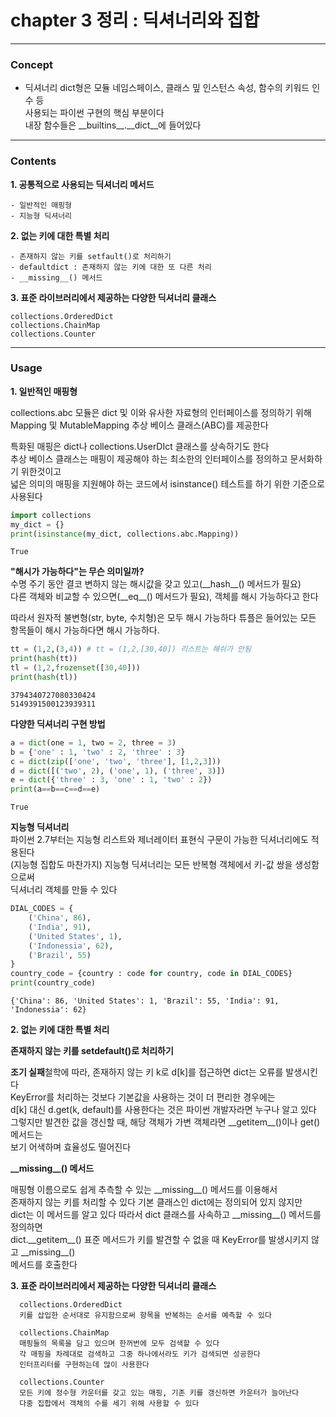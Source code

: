 # chapter 3 정리 : 딕셔너리와 집합 
***
### Concept 
* 딕셔너리
    dict형은 모듈 네임스페이스, 클래스 밒 인스턴스 속성, 함수의 키워드 인수 등   
    사용되는 파이썬 구현의 핵심 부분이다  
    내장 함수들은 \_\_builtins\_\_.\_\_dict\_\_에 들어있다    
    
---    
    
### Contents
**1. 공통적으로 사용되는 딕셔너리 메서드**  

    - 일반적인 매핑형
    - 지능형 딕셔너리
      
      
**2. 없는 키에 대한 특별 처리**    

    - 존재하지 않는 키를 setfault()로 처리하기
    - defaultdict : 존재하지 않는 키에 대한 또 다른 처리
    - __missing__() 메서드  
      
      
**3. 표준 라이브러리에서 제공하는 다양한 딕셔너리 클래스**    

    collections.OrderedDict
    collections.ChainMap
    collections.Counter
    
---

### Usage    
  
**1. 일반적인 매핑형** 
  
collections.abc 모듈은 dict 및 이와 유사한 자료형의 인터페이스를 정의하기 위해   
Mapping 및 MutableMapping 추상 베이스 클래스(ABC)를 제공한다
  
특화된 매핑은 dict나 collections.UserDIct 클래스를 상속하기도 한다  
추상 베이스 클래스는 매핑이 제공해야 하는 최소한의 인터페이스를 정의하고 문서화하기 위한것이고  
넓은 의미의 매핑을 지원해야 하는 코드에서 isinstance() 테스트를 하기 위한 기준으로 사용된다


```python
import collections
my_dict = {}
print(isinstance(my_dict, collections.abc.Mapping))
```

    True
    

**"해시가 가능하다"는 무슨 의미일까?**  
수명 주기 동안 결코 변하지 않는 해시값을 갖고 있고(\_\_hash\_\_() 메서드가 필요)  
다른 객체와 비교할 수 있으면(\_\_eq\_\_() 메서드가 필요), 객체를 해시 가능하다고 한다  
  
따라서 원자적 불변형(str, byte, 수치형)은 모두 해시 가능하다
튜플은 들어있는 모든 항목들이 해시 가능하다면 해시 가능하다.


```python
tt = (1,2,(3,4)) # tt = (1,2,[30,40]) 리스트는 해쉬가 안됨
print(hash(tt))
tl = (1,2,frozenset([30,40]))
print(hash(tl))
```

    3794340727080330424
    5149391500123939311
    

**다양한 딕셔너리 구현 방법**


```python
a = dict(one = 1, two = 2, three = 3)
b = {'one' : 1, 'two' : 2, 'three' : 3}
c = dict(zip(['one', 'two', 'three'], [1,2,3]))
d = dict([('two', 2), ('one', 1), ('three', 3)])
e = dict({'three' : 3, 'one' : 1, 'two' : 2})
print(a==b==c==d==e)
```

    True
    

**지능형 딕셔너리**  
파이썬 2.7부터는 지능형 리스트와 제너레이터 표현식 구문이 가능한 딕셔너리에도 적용된다  
(지능형 집합도 마찬가지) 지능형 딕셔너리는 모든 반복형 객체에서 키-값 쌍을 생성함으로써   
딕셔너리 객체를 만들 수 있다


```python
DIAL_CODES = {
    ('China', 86),
    ('India', 91),
    ('United States', 1),
    ('Indonessia', 62),
    ('Brazil', 55)
}
country_code = {country : code for country, code in DIAL_CODES}
print(country_code)
```

    {'China': 86, 'United States': 1, 'Brazil': 55, 'India': 91, 'Indonessia': 62}
    

**2. 없는 키에 대한 특별 처리**    
  
**존재하지 않는 키를 setdefault()로 처리하기**  

**조기 실패**철학에 따라, 존재하지 않는 키 k로 d\[k\]를 접근하면 dict는 오류를 발생시킨다  
KeyError를 처리하는 것보다 기본값을 사용하는 것이 더 편리한 경우에는  
d\[k\] 대신 d.get(k, default)를 사용한다는 것은 파이썬 개발자라면 누구나 알고 있다  
그렇지만 발견한 값을 갱신할 때, 해당 객체가 가변 객체라면 \_\_getitem\_\_()이나 get() 메서드는  
보기 어색하며 효율성도 떨어진다  
  
**\_\_missing\_\_() 메서드**  

매핑형 이름으로도 쉽게 추측할 수 있는 \_\_missing\_\_() 메서드를 이용해서   
존재하지 않는 키를 처리할 수 있다 기본 클래스인 dict에는 정의되어 있지 않지만  
dict는 이 메서드를 알고 있다 따라서 dict 클래스를 사속하고 \_\_missing\_\_() 메서드를 정의하면   
dict.\_\_getitem\_\_() 표준 메서드가 키를 발견할 수 없을 때 KeyError를 발생시키지 않고 \_\_missing\_\_()  
메서드를 호출한다  
  
**3. 표준 라이브러리에서 제공하는 다양한 딕셔너리 클래스**       
  
      collections.OrderedDict
      키를 삽입한 순서대로 유지함으로써 항목을 반복하는 순서를 예측할 수 있다  
      
      collections.ChainMap
      매핑들의 목록을 담고 있으며 한꺼번에 모두 검색할 수 있다   
      각 매핑을 차례대로 검색하고 그중 하나에서라도 키가 검색되면 성공한다  
      인터프리터를 구현하는데 많이 사용한다
        
      collections.Counter
      모든 키에 정수형 카운터를 갖고 있는 매핑, 기존 키를 갱신하면 카운터가 늘어난다  
      다중 집합에서 객체의 수를 세기 위해 사용할 수 있다
